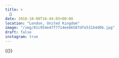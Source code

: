 ```yaml
---
title: >
  🚦
date: 2018-10-08T16:44:03+00:00
location: "London, United Kingdom"
image: "/img/01c954e47f7714eeb6587dfe531b4d0b.jpg"
draft: false
instagram: true
---
```


{{<photo src="/img/01c954e47f7714eeb6587dfe531b4d0b.jpg">}}
